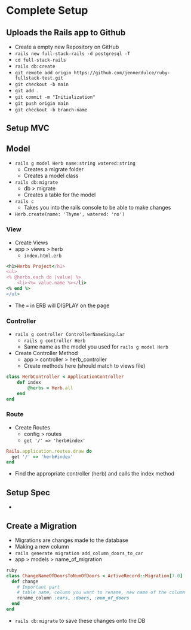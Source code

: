# Complete Setup

## Uploads the Rails app to Github

- Create a empty new Repository on GitHub
- `rails new full-stack-rails -d postgresql -T`
- `cd full-stack-rails`
- `rails db:create`
- `git remote add origin https://github.com/jennerdulce/ruby-fullstack-test.git`
- `git checkout -b main`
- `git add .`
- `git commit -m "Initialization"`
- `git push origin main`
- `git checkout -b branch-name`

## Setup MVC

## Model

- `rails g model Herb name:string watered:string`
    - Creates a migrate folder
    - Creates a model class
- `rails db:migrate`
    - db > migrate
    - Creates a table for the model
- `rails c`
    - Takes you into the rails console to be able to make changes
- `Herb.create(name: 'Thyme', watered: 'no')`

### View

- Create Views
- app > views > herb
    - `index.html.erb`

```ruby
<h1>Herbs Project</h1>
<ul>
<% @herbs.each do |value| %>
    <li><%= value.name %></li>
<% end %>
</ul>

```
- The `=` in ERB will DISPLAY on the page

### Controller

- `rails g controller ControllerNameSingular`
    - `rails g controller Herb`
    - Same name as the model you used for `rails g model Herb`
- Create Controller Method
    - app > controller > herb_controller
     - Create methods here (should match to views file)

```ruby
class HerbController < ApplicationController
    def index
        @herbs = Herb.all
    end
end
```

### Route

- Create Routes
    - config > routes
    - `get '/' => 'herb#index'`

```ruby
Rails.application.routes.draw do
  get '/' => 'herb#index'
end
```
- Find the appropriate controller (herb) and calls the index method

## Setup Spec

- 

## Create a Migration

- Migrations are changes made to the database
- Making a new column
- `rails generate migration add_column_doors_to_car`
-  app > models > name_of_migration

```ruby
ruby
class ChangeNameOfDoorsToNumOfDoors < ActiveRecord::Migration[7.0]
  def change
    # Important part
    # table name, column you want to rename, new name of the column
    rename_column :cars, :doors, :num_of_doors
  end
end
```
- `rails db:migrate` to save these changes onto the DB
